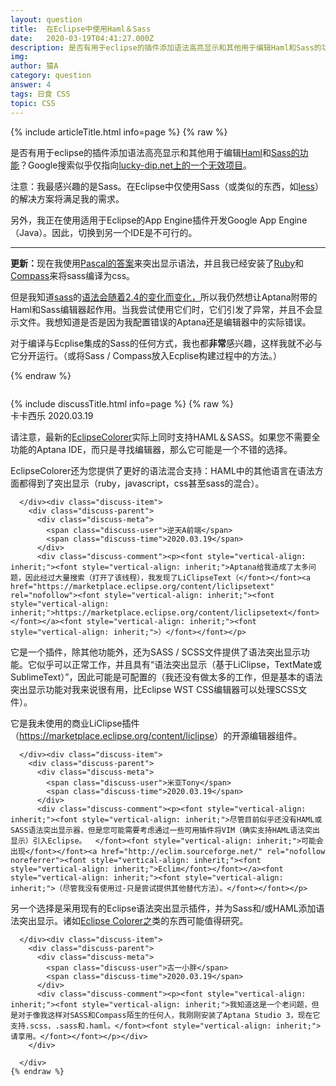 ```yaml
---
layout: question
title:  在Eclipse中使用Haml＆Sass
date:   2020-03-19T04:41:27.000Z
description: 是否有用于eclipse的插件添加语法高亮显示和其他用于编辑Haml和Sass的功能？Google搜索似乎仅指向lucky-dip.net上的一个无效项目...
img: 
author: 猿A
category: question
answer: 4
tags: 日食 CSS
topic: CSS
---
```

<div class="article-root">
  <div class="article">
    {% include articleTitle.html info=page %}
    {% raw %}
    <div class="article-content"><p><font style="vertical-align: inherit;"><font style="vertical-align: inherit;">是否有用于eclipse的插件添加语法高亮显示和其他用于编辑</font></font><a href="http://haml-lang.com/" rel="nofollow noreferrer"><font style="vertical-align: inherit;"><font style="vertical-align: inherit;">Haml</font></font></a><font style="vertical-align: inherit;"><font style="vertical-align: inherit;">和</font></font><a href="http://sass-lang.com/" rel="nofollow noreferrer"><font style="vertical-align: inherit;"><font style="vertical-align: inherit;">Sass的功能</font></font></a><font style="vertical-align: inherit;"><font style="vertical-align: inherit;">？</font><font style="vertical-align: inherit;">Google搜索似乎仅指向</font></font><a href="http://www.lucky-dip.net/articles/2007/06/21/haml-sass-editor-for-radrails/" rel="nofollow noreferrer"><font style="vertical-align: inherit;"><font style="vertical-align: inherit;">lucky-dip.net上的一个无效项目</font></font></a><font style="vertical-align: inherit;"><font style="vertical-align: inherit;">。</font></font></p>

<p><font style="vertical-align: inherit;"><font style="vertical-align: inherit;">注意：我最感兴趣的是Sass。</font><font style="vertical-align: inherit;">在Eclipse中</font><font style="vertical-align: inherit;">仅使用Sass（或类似的东西，如</font></font><a href="http://lesscss.org/" rel="nofollow noreferrer"><font style="vertical-align: inherit;"><font style="vertical-align: inherit;">less</font></font></a><font style="vertical-align: inherit;"><font style="vertical-align: inherit;">）</font><font style="vertical-align: inherit;">的解决方案</font><font style="vertical-align: inherit;">将满足我的需求。</font></font></p>

<p><font style="vertical-align: inherit;"><font style="vertical-align: inherit;">另外，我正在使用适用于Eclipse的App Engine插件开发Google App Engine（Java）。</font><font style="vertical-align: inherit;">因此，切换到另一个IDE是不可行的。</font></font></p>

<hr>

<p><strong><font style="vertical-align: inherit;"><font style="vertical-align: inherit;">更新：</font></font></strong><font style="vertical-align: inherit;"><font style="vertical-align: inherit;">现在我使用</font></font><a href="https://stackoverflow.com/questions/1474096/haml-sass-editor-plugin-for-eclipse/1509942#1509942"><font style="vertical-align: inherit;"><font style="vertical-align: inherit;">Pascal的答案</font></font></a><font style="vertical-align: inherit;"><font style="vertical-align: inherit;">来突出显示语法，</font><font style="vertical-align: inherit;">并且我已经安装了</font></font><a href="http://www.ruby-lang.org/en/downloads/" rel="nofollow noreferrer"><font style="vertical-align: inherit;"><font style="vertical-align: inherit;">Ruby</font></font></a><font style="vertical-align: inherit;"><font style="vertical-align: inherit;">和</font></font><a href="http://wiki.github.com/chriseppstein/compass/getting-started" rel="nofollow noreferrer"><font style="vertical-align: inherit;"><font style="vertical-align: inherit;">Compass</font></font></a><font style="vertical-align: inherit;"><font style="vertical-align: inherit;">来将sass编译为css。</font></font></p>

<p><font style="vertical-align: inherit;"><font style="vertical-align: inherit;">但是我知道</font></font><a href="http://nex-3.com/posts/83-sass-and-less" rel="nofollow noreferrer"><font style="vertical-align: inherit;"><font style="vertical-align: inherit;">sass</font></font></a><font style="vertical-align: inherit;"><font style="vertical-align: inherit;">的</font><a href="http://nex-3.com/posts/83-sass-and-less" rel="nofollow noreferrer"><font style="vertical-align: inherit;">语法会随着2.4的变化而变化，</font></a><font style="vertical-align: inherit;">所以我仍然想让Aptana附带的Haml和Sass编辑器起作用。</font><font style="vertical-align: inherit;">当我尝试使用它们时，它们引发了异常，并且不会显示文件。</font><font style="vertical-align: inherit;">我想知道是否是因为我配置错误的Aptana还是编辑器中的实际错误。</font></font></p>

<p><font style="vertical-align: inherit;"><font style="vertical-align: inherit;">对于编译与Ecplise集成的Sass的任何方式，</font><font style="vertical-align: inherit;">我也都</font></font><strong><font style="vertical-align: inherit;"><font style="vertical-align: inherit;">非常</font></font></strong><font style="vertical-align: inherit;"><font style="vertical-align: inherit;">感兴趣，这样我就不必与它分开运行。</font><font style="vertical-align: inherit;">（或将Sass / Compass放入Ecplise构建过程中的方法。）</font></font></p></div>
    {% endraw %}
  </div>
  <p style="height: 0;width:0;overflow: hidden;"> 第2376篇《在Eclipse中使用Haml＆Sass》来自Winter(https://github.com/aiyld/aiyld.github.io)的站点</p>
  <div class="discuss-wrapper">
    {% include discussTitle.html info=page %}
    {% raw %}
    <div class="discuss-item">
        <div class="discuss-parent">
          <div class="discuss-meta">
            <span class="discuss-user">卡卡西乐</span>
            <span class="discuss-time">2020.03.19</span>
          </div>
          <div class="discuss-comment"><p><font style="vertical-align: inherit;"><font style="vertical-align: inherit;">请注意，最新的</font></font><a href="http://colorer.sf.net/eclipsecolorer" rel="noreferrer"><font style="vertical-align: inherit;"><font style="vertical-align: inherit;">EclipseColorer</font></font></a><font style="vertical-align: inherit;"><font style="vertical-align: inherit;">实际上同时支持HAML＆SASS。</font><font style="vertical-align: inherit;">如果您不需要全功能的Aptana IDE，而只是寻找编辑器，那么它可能是一个不错的选择。</font></font></p>

<p><font style="vertical-align: inherit;"><font style="vertical-align: inherit;">EclipseColorer还为您提供了更好的语法混合支持：HAML中的其他语言在语法方面都得到了突出显示（ruby，javascript，css甚至sass的混合）。</font></font></p></div>
        </div>
        
      </div><div class="discuss-item">
        <div class="discuss-parent">
          <div class="discuss-meta">
            <span class="discuss-user">逆天A前端</span>
            <span class="discuss-time">2020.03.19</span>
          </div>
          <div class="discuss-comment"><p><font style="vertical-align: inherit;"><font style="vertical-align: inherit;">Aptana给我造成了太多问题，因此经过大量搜索（打开了该线程），我发现了LiClipseText（</font></font><a href="https://marketplace.eclipse.org/content/liclipsetext" rel="nofollow"><font style="vertical-align: inherit;"><font style="vertical-align: inherit;">https://marketplace.eclipse.org/content/liclipsetext</font></font></a><font style="vertical-align: inherit;"><font style="vertical-align: inherit;">）</font></font></p>

<p><font style="vertical-align: inherit;"><font style="vertical-align: inherit;">它是一个插件，除其他功能外，还为SASS / SCSS文件提供了语法突出显示功能。</font><font style="vertical-align: inherit;">它似乎可以正常工作，并且具有“语法突出显示（基于LiClipse，TextMate或SublimeText）”，因此可能是可配置的（我还没有做太多的工作，但是基本的语法突出显示功能对我来说很有用，比Eclipse WST CSS编辑器可以处理SCSS文件）。</font></font></p>

<p><font style="vertical-align: inherit;"><font style="vertical-align: inherit;">它是</font><font style="vertical-align: inherit;">我未使用</font><font style="vertical-align: inherit;">的商业LiClipse插件（</font></font><a href="https://marketplace.eclipse.org/content/liclipse" rel="nofollow"><font style="vertical-align: inherit;"><font style="vertical-align: inherit;">https://marketplace.eclipse.org/content/liclipse</font></font></a><font style="vertical-align: inherit;"><font style="vertical-align: inherit;">）</font><font style="vertical-align: inherit;">的开源编辑器组件</font><font style="vertical-align: inherit;">。</font></font></p></div>
        </div>
        
      </div><div class="discuss-item">
        <div class="discuss-parent">
          <div class="discuss-meta">
            <span class="discuss-user">米亚Tony</span>
            <span class="discuss-time">2020.03.19</span>
          </div>
          <div class="discuss-comment"><p><font style="vertical-align: inherit;"><font style="vertical-align: inherit;">尽管目前似乎还没有HAML或SASS语法突出显示器，但是您可能需要考虑通过一些可用插件将VIM（确实支持HAML语法突出显示）引入Eclipse。  </font><font style="vertical-align: inherit;">可能会出现</font></font><a href="http://eclim.sourceforge.net/" rel="nofollow noreferrer"><font style="vertical-align: inherit;"><font style="vertical-align: inherit;">Eclim</font></font></a><font style="vertical-align: inherit;"><font style="vertical-align: inherit;">（尽管我没有使用过-只是尝试提供其他替代方法）。</font></font></p>

<p><font style="vertical-align: inherit;"><font style="vertical-align: inherit;">另一个选择是采用现有的Eclipse语法突出显示插件，并为Sass和/或HAML添加语法突出显示。</font><font style="vertical-align: inherit;">诸如</font></font><a href="http://colorer.sourceforge.net/eclipsecolorer/" rel="nofollow noreferrer"><font style="vertical-align: inherit;"><font style="vertical-align: inherit;">Eclipse Colorer之</font></font></a><font style="vertical-align: inherit;"><font style="vertical-align: inherit;">类的东西</font><font style="vertical-align: inherit;">可能值得研究。</font></font></p></div>
        </div>
        
      </div><div class="discuss-item">
        <div class="discuss-parent">
          <div class="discuss-meta">
            <span class="discuss-user">古一小胖</span>
            <span class="discuss-time">2020.03.19</span>
          </div>
          <div class="discuss-comment"><p><font style="vertical-align: inherit;"><font style="vertical-align: inherit;">我知道这是一个老问题，但是对于像我这样对SASS和Compass陌生的任何人，我刚刚安装了Aptana Studio 3，现在它支持.scss，.sass和.haml。</font><font style="vertical-align: inherit;">请享用。</font></font></p></div>
        </div>
        
      </div>
    {% endraw %}
  </div>
<div>
